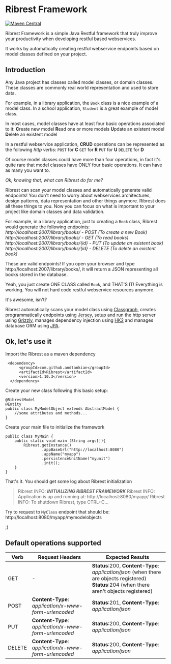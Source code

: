 # Ribrest Framework
[![Maven Central](https://maven-badges.herokuapp.com/maven-central/com.github.andtankian/Ribrest/badge.svg)](https://maven-badges.herokuapp.com/maven-central/cz.jirutka.rsql/rsql-parser)

Ribrest Framework is a simple Java Restful framework that truly improve your productivity when developing restful based webservices.

It works by automatically creating restful webservice endpoints based on model classes defined on your project.

## Introduction
Any Java project has classes called model classes, or domain classes. These classes are commonly real world representation and used to store data.

For example, in a library application, the `Book` class is a nice example of a model class. In a school application, `Student` is a great example of model class.

In most cases, model classes have at least four basic operations associated to it:
**C**reate new model
**R**ead one or more models
**U**pdate an existent model
**D**elete an existent model

In a restful webservice application, **CRUD** operations can be represented as the following *http verbs*:
`POST`  for **C**
`GET` for **R**
`PUT` for **U**
`DELETE` for **D**

Of course model classes could have more than four operations, in fact it's quite rare that model classes have ONLY four basic operations. It can have as many you want to.

*Ok, knowing that, what can Ribrest do for me?*

Ribrest can scan your model classes and automatically generate valid endpoints! 
You don't need to worry about webservices architectures,  design patterns, data representation and other things anymore. Ribrest does all these things to you. Now you can focus on what is important to your project like domain classes and data validation.

For example, in a library application, just to creating a `Book` class, Ribrest would generate the following endpoints:
*http://localhost:2007/library/books/ - POST (To create a new Book)
http://localhost:2007/library/books/ - GET (To read books)
http://localhost:2007/library/books/{id} - PUT (To update an existent book)
http://localhost:2007/library/books/{id} - DELETE (To delete an existent book)*

These are valid endpoints! If you open your browser and type http://localhost:2007/library/books/, it will return a JSON representing all books stored in the database.

Yeah, you just create ONE CLASS called `Book`, and THAT'S IT! Everything is working. You will not hard code restful webservice resources anymore.

It's awesome, isn't?

Ribrest automatically scans your model class using [Classgraph](https://github.com/classgraph/classgraph), creates programmatically endpoints using [Jersey](https://jersey.github.io/), setup and run the http server using [Grizzly](https://javaee.github.io/grizzly/), manages dependency injection using [HK2](https://javaee.github.io/hk2/) and manages database ORM using [JPA](https://www.oracle.com/technetwork/java/javaee/tech/persistence-jsp-140049.html).

## Ok, let's use it

Import the Ribrest as a maven dependency

     <dependency>
          <groupId>com.github.andtankian</groupId>
          <artifactId>Ribrest</artifactId>
          <version>1.10.3</version>
      </dependency>


Create your new class following this basic setup:
	
	@RibrestModel
	@Entity
	public class MyModelObject extends AbstractModel {
		//some attributes and methods...	
	}

Create your main file to initialize the framework

    public class MyMain {
    	public static void main (String args[]){
	    	Ribrest.getInstance()
			    	.appBaseUrl("http://localhost:8080")
			    	.appName("myapp")
			    	.persistenceUnitName("myunit")
			    	.init();
    	}
    }

That's it.
You should get some log about Ribrest initialization

> Ribrest INFO: ***INITIALIZING RIBREST FRAMEWORK***
Ribrest INFO: Application is up and running at: http://localhost:8080/myapp/
Ribrest INFO: To shutdown Ribrest, type CTRL+C...

Try to request to `MyClass` endpoint that should be: http://localhost:8080/myapp/mymodelobjects

;)

## Default operations supported

|Verb|Request Headers|Expected Results|
|--|--|--|
|GET|-|**Status**:200, **Content-Type**: *application/json* (when there are objects registered)<br/>**Status**:204 (when there aren't objects registered)|
|POST|**Content-Type**: *application/x-www-form-urlencoded*|**Status**:201, **Content-Type**: *application/json* |
|PUT|**Content-Type**: *application/x-www-form-urlencoded*|**Status**:200, **Content-Type**: *application/json* |
|DELETE|**Content-Type**: *application/x-www-form-urlencoded*|**Status**:200, **Content-Type**: *application/json* |


